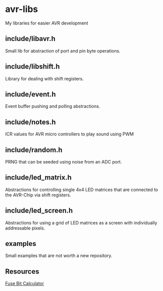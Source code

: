# avr-libs
My libraries for easier AVR development

## include/libavr.h
Small lib for abstraction of port and pin byte operations.

## include/libshift.h
Library for dealing with shift registers.

## include/event.h
Event buffer pushing and polling abstractions.

## include/notes.h
ICR values for AVR micro controllers to play sound using PWM

## include/random.h
PRNG that can be seeded using noise from an ADC port.

## include/led_matrix.h
Abstractions for controlling single 4x4 LED matrices that are connected
to the AVR-Chip via shift registers.

## include/led_screen.h
Abstractions for using a grid of LED matrices as a screen with individually
addressable pixels.

## examples
Small examples that are not worth a new repository.

## Resources
[Fuse Bit Calculator](http://eleccelerator.com/fusecalc/fusecalc.php)
